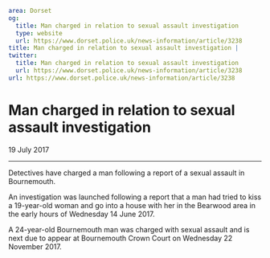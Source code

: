 ```yaml
area: Dorset
og:
  title: Man charged in relation to sexual assault investigation
  type: website
  url: https://www.dorset.police.uk/news-information/article/3238
title: Man charged in relation to sexual assault investigation |
twitter:
  title: Man charged in relation to sexual assault investigation
  url: https://www.dorset.police.uk/news-information/article/3238
url: https://www.dorset.police.uk/news-information/article/3238
```

# Man charged in relation to sexual assault investigation

19 July 2017

* * *

Detectives have charged a man following a report of a sexual assault in Bournemouth.

An investigation was launched following a report that a man had tried to kiss a 19-year-old woman and go into a house with her in the Bearwood area in the early hours of Wednesday 14 June 2017.

A 24-year-old Bournemouth man was charged with sexual assault and is next due to appear at Bournemouth Crown Court on Wednesday 22 November 2017.
